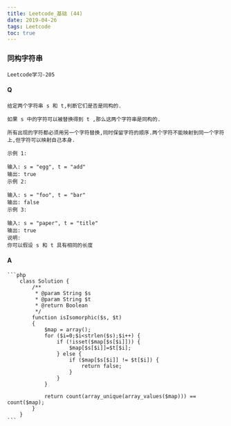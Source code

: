 ```yaml
---
title: Leetcode_基础 (44)
date: 2019-04-26
tags: Leetcode
toc: true
---
```


### 同构字符串
    Leetcode学习-205

<!-- more -->

#### Q
    给定两个字符串 s 和 t,判断它们是否是同构的.

    如果 s 中的字符可以被替换得到 t ,那么这两个字符串是同构的.

    所有出现的字符都必须用另一个字符替换,同时保留字符的顺序.两个字符不能映射到同一个字符上,但字符可以映射自己本身.

    示例 1:

    输入: s = "egg", t = "add"
    输出: true
    示例 2:

    输入: s = "foo", t = "bar"
    输出: false
    示例 3:

    输入: s = "paper", t = "title"
    输出: true
    说明:
    你可以假设 s 和 t 具有相同的长度

#### A
    ```php
        class Solution {
            /**
             * @param String $s
             * @param String $t
             * @return Boolean
             */
            function isIsomorphic($s, $t) 
            {
                $map = array();
                for ($i=0;$i<strlen($s);$i++) {
                    if (!isset($map[$s[$i]])) {
                        $map[$s[$i]]=$t[$i];
                    } else {
                        if ($map[$s[$i]] != $t[$i]) {
                            return false;
                        }
                    }
                }

                return count(array_unique(array_values($map))) == count($map);
            }
        }
    ```
